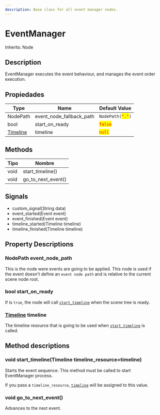 ```yaml
---
description: Base class for all event manager nodes.
---
```


# EventManager

Inherits: Node

## Description <a href="description" id="description"></a>

EventManager executes the event behaviour, and manages the event order execution.


## Propiedades <a href="properties" id="properties"></a>

| Type                          | Name              | Default Value                                       |
| ----------------------------- | ----------------- | --------------------------------------------------- |
| NodePath                      | event\_node\_fallback\_path | `NodePath(`<mark style="color:red;">`"."`</mark>`)` |
| bool                          | start\_on\_ready  | <mark style="color:red;">`false`</mark>             |
| [Timeline](class-timeline.md) | timeline          | <mark style="color:red;">`null`</mark>              |

## Methods <a href="methods" id="methods"></a>

| Tipo | Nombre                |
| ---- | --------------------- |
| void | start\_timeline()     |
| void | go\_to\_next\_event() |

## Signals <a href="signals" id="signals"></a>

* custom\_signal(String data)
* event\_started(Event event)
* event\_finished(Event event)
* timeline\_started(Timeline timeline)
* timeline\_finished(Timeline timeline)

## Property Descriptions <a href="property_descriptions" id="property_descriptions"></a>

### NodePath event\_node\_path <a href="property_event_node_path" id="property_event_node_path"></a>

This is the node were events are going to be applied. This node is used if the event doesn't define an `event node path` and is relative to the current scene node root.

### bool start\_on\_ready <a href="property_start_on_ready" id="property_start_on_ready"></a>

If is `true`, the node will call [`start_timeline`](class-event-manager.md#void-start\_timeline-timeline-timeline\_resource-timeline) when the scene tree is ready.

### [Timeline](class-event-manager.md#timeline-timeline) timeline <a href="property_timeline" id="property_timeline"></a>

The timeline resource that is going to be used when [`start_timeline`](class-event-manager.md#void-start\_timeline-timeline-timeline\_resource-timeline) is called.

## Method descriptions <a href="method_descriptions" id="method_descriptions"></a>

### void start\_timeline(Timeline timeline\_resource=timeline) <a href="method_start_timeline" id="method_start_timeline"></a>

Starts the event sequence. This method must be called to start EventManager process.

If you pass a `timeline_resource`, [`timeline`](class-event-manager.md#timeline-timeline) will be assigned to this value.

### void go\_to\_next\_event() <a href="method_go_to_next_event" id="method_go_to_next_event"></a>

Advances to the next event.
